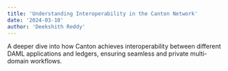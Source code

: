 ```yaml
---
title: 'Understanding Interoperability in the Canton Network'
date: '2024-03-10'
author: 'Deekshith Reddy'
---
```


A deeper dive into how Canton achieves interoperability between different DAML applications and ledgers, ensuring seamless and private multi-domain workflows.
